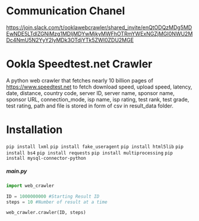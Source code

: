 # Communication Chanel
https://join.slack.com/t/ooklawebcrawler/shared_invite/enQtODQzMDg5MDEwNDE5LTdlZGNiMzg1MDljMDYwMjkyMWFhOTRmYWExNGZjMGI0NWU2MDc4NmU5N2YyY2IyMDk3OTdjYTk5ZWI0ZDU2MGE

# Ookla Speedtest.net Crawler
A python web crawler that fetches nearly 10 billion pages of https://www.speedtest.net to fetch download speed, upload speed, latency, date, distance, country code, server ID, server name, sponsor name, sponsor URL, connection_mode, isp name, isp rating, test rank, test grade, test rating, path and file is stored in form of csv in result_data folder.

# Installation
`pip install lxml`
`pip install fake_useragent`
`pip install html5lib`
`pip install bs4`
`pip install requests`
`pip install multiprocessing`
`pip install mysql-connector-python`

##### main.py
```python
import web_crawler

ID = 1000000000 #Starting Result ID
steps = 10 #Number of result at a time

web_crawler.crawler(ID, steps)
```
